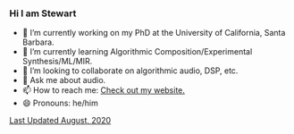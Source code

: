 ### Hi I am Stewart

- 🔭 I’m currently working on my PhD at the University of California, Santa Barbara.
- 🌱 I’m currently learning Algorithmic Composition/Experimental Synthesis/ML/MIR.
- 👯 I’m looking to collaborate on algorithmic audio, DSP, etc.
- 💬 Ask me about audio.
- 📫 How to reach me: [Check out my website.](stewartengart.com)
- 😄 Pronouns: he/him

[Last Updated August, 2020](https://en.wikipedia.org/wiki/Portal:Current_events/August_2020)
